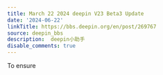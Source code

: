 ```yaml
---
title: March 22 2024 deepin V23 Beta3 Update
date: '2024-06-22'
linkTitle: https://bbs.deepin.org/en/post/269767
source: deepin_bbs
description:  deepin小助手 
disable_comments: true
---
```

To ensure 

